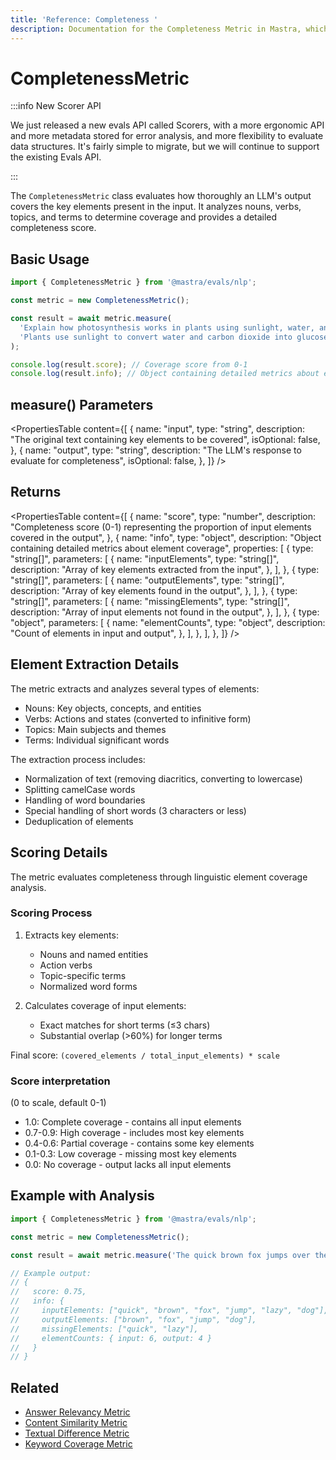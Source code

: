 ```yaml
---
title: 'Reference: Completeness '
description: Documentation for the Completeness Metric in Mastra, which evaluates how thoroughly LLM outputs cover key elements present in the input.
---
```


# CompletenessMetric

:::info New Scorer API

We just released a new evals API called Scorers, with a more ergonomic API and more metadata stored for error analysis, and more flexibility to evaluate data structures. It's fairly simple to migrate, but we will continue to support the existing Evals API.

:::

The `CompletenessMetric` class evaluates how thoroughly an LLM's output covers the key elements present in the input. It analyzes nouns, verbs, topics, and terms to determine coverage and provides a detailed completeness score.

## Basic Usage

```typescript
import { CompletenessMetric } from '@mastra/evals/nlp';

const metric = new CompletenessMetric();

const result = await metric.measure(
  'Explain how photosynthesis works in plants using sunlight, water, and carbon dioxide.',
  'Plants use sunlight to convert water and carbon dioxide into glucose through photosynthesis.',
);

console.log(result.score); // Coverage score from 0-1
console.log(result.info); // Object containing detailed metrics about element coverage
```

## measure() Parameters

<PropertiesTable
content={[
{
name: "input",
type: "string",
description: "The original text containing key elements to be covered",
isOptional: false,
},
{
name: "output",
type: "string",
description: "The LLM's response to evaluate for completeness",
isOptional: false,
},
]}
/>

## Returns

<PropertiesTable
content={[
{
name: "score",
type: "number",
description:
"Completeness score (0-1) representing the proportion of input elements covered in the output",
},
{
name: "info",
type: "object",
description: "Object containing detailed metrics about element coverage",
properties: [
{
type: "string[]",
parameters: [
{
name: "inputElements",
type: "string[]",
description: "Array of key elements extracted from the input",
},
],
},
{
type: "string[]",
parameters: [
{
name: "outputElements",
type: "string[]",
description: "Array of key elements found in the output",
},
],
},
{
type: "string[]",
parameters: [
{
name: "missingElements",
type: "string[]",
description: "Array of input elements not found in the output",
},
],
},
{
type: "object",
parameters: [
{
name: "elementCounts",
type: "object",
description: "Count of elements in input and output",
},
],
},
],
},
]}
/>

## Element Extraction Details

The metric extracts and analyzes several types of elements:

- Nouns: Key objects, concepts, and entities
- Verbs: Actions and states (converted to infinitive form)
- Topics: Main subjects and themes
- Terms: Individual significant words

The extraction process includes:

- Normalization of text (removing diacritics, converting to lowercase)
- Splitting camelCase words
- Handling of word boundaries
- Special handling of short words (3 characters or less)
- Deduplication of elements

## Scoring Details

The metric evaluates completeness through linguistic element coverage analysis.

### Scoring Process

1. Extracts key elements:
   - Nouns and named entities
   - Action verbs
   - Topic-specific terms
   - Normalized word forms

2. Calculates coverage of input elements:
   - Exact matches for short terms (≤3 chars)
   - Substantial overlap (>60%) for longer terms

Final score: `(covered_elements / total_input_elements) * scale`

### Score interpretation

(0 to scale, default 0-1)

- 1.0: Complete coverage - contains all input elements
- 0.7-0.9: High coverage - includes most key elements
- 0.4-0.6: Partial coverage - contains some key elements
- 0.1-0.3: Low coverage - missing most key elements
- 0.0: No coverage - output lacks all input elements

## Example with Analysis

```typescript
import { CompletenessMetric } from '@mastra/evals/nlp';

const metric = new CompletenessMetric();

const result = await metric.measure('The quick brown fox jumps over the lazy dog', 'A brown fox jumped over a dog');

// Example output:
// {
//   score: 0.75,
//   info: {
//     inputElements: ["quick", "brown", "fox", "jump", "lazy", "dog"],
//     outputElements: ["brown", "fox", "jump", "dog"],
//     missingElements: ["quick", "lazy"],
//     elementCounts: { input: 6, output: 4 }
//   }
// }
```

## Related

- [Answer Relevancy Metric](./answer-relevancy)
- [Content Similarity Metric](./content-similarity)
- [Textual Difference Metric](./textual-difference)
- [Keyword Coverage Metric](./keyword-coverage)
